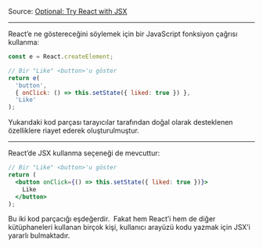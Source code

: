 Source: [Optional: Try React with JSX](https://reactjs.org/docs/add-react-to-a-website.html#optional-try-react-with-jsx)

---

React’e ne göstereceğini söylemek için bir JavaScript fonksiyon çağrısı kullanma:

```jsx
const e = React.createElement;

// Bir "Like" <button>'u göster
return e(
  'button',
  { onClick: () => this.setState({ liked: true }) },
  'Like'
);
```

Yukarıdaki kod parçası tarayıcılar tarafından doğal olarak desteklenen özelliklere riayet ederek oluşturulmuştur.

---

React’de JSX kullanma seçeneği de mevcuttur:

```jsx
// Bir "Like" <button>'u göster
return (
  <button onClick={() => this.setState({ liked: true })}>
    Like
  </button>
);
```

Bu iki kod parçacığı eşdeğerdir.  Fakat hem React’i hem de diğer kütüphaneleri kullanan birçok kişi, kullanıcı arayüzü kodu yazmak için JSX’i yararlı bulmaktadır.